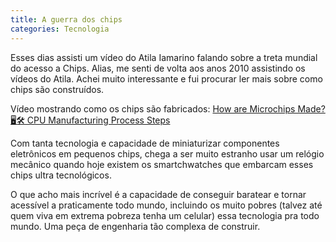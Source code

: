 ```yaml
---
title: A guerra dos chips
categories: Tecnologia
---
```


Esses dias assisti um vídeo do Atila Iamarino falando sobre a treta mundial do acesso a Chips. Alias, me senti de volta aos anos 2010 assistindo os vídeos do Atila. Achei muito interessante e fui procurar ler mais sobre como chips são construídos.

Vídeo mostrando como os chips são fabricados: [ How are Microchips Made? 🖥️🛠️ CPU Manufacturing Process Steps ](https://www.youtube.com/watch?v=dX9CGRZwD-w)

Com tanta tecnologia e capacidade de miniaturizar componentes eletrônicos em pequenos chips, chega a ser muito estranho usar um relógio mecânico quando hoje existem os smartchwatches que embarcam esses chips ultra tecnológicos.

O que acho mais incrível é a capacidade de conseguir baratear e tornar acessível a praticamente todo mundo, incluindo os muito pobres (talvez até quem viva em extrema pobreza tenha um celular) essa tecnologia pra todo mundo. Uma peça de engenharia tão complexa de construir.
